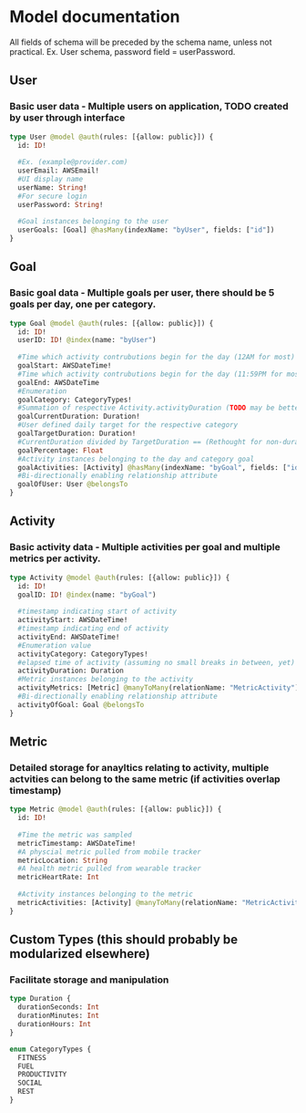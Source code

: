 # Model documentation

All fields of schema will be preceded by the schema name, unless not practical.
Ex. User schema, password field = userPassword.

## User
### Basic user data - Multiple users on application, TODO created by user through interface 
```graphql
type User @model @auth(rules: [{allow: public}]) {
  id: ID!
  
  #Ex. (example@provider.com)
  userEmail: AWSEmail! 
  #UI display name
  userName: String!
  #For secure login
  userPassword: String!
  
  #Goal instances belonging to the user
  userGoals: [Goal] @hasMany(indexName: "byUser", fields: ["id"]) 
}
```


## Goal
### Basic goal data - Multiple goals per user, there should be 5 goals per day, one per category.
```graphql
type Goal @model @auth(rules: [{allow: public}]) {
  id: ID!
  userID: ID! @index(name: "byUser")
  
  #Time which activity contrubutions begin for the day (12AM for most) (Minus sleep, potentially need custom schema for sleep)
  goalStart: AWSDateTime!
  #Time which activity contrubutions begin for the day (11:59PM for most)
  goalEnd: AWSDateTime
  #Enumeration
  goalCategory: CategoryTypes!
  #Summation of respective Activity.activityDuration (TODO may be better as a service) 
  goalCurrentDuration: Duration!
  #User defined daily target for the respective category
  goalTargetDuration: Duration!
  #CurrentDuration divided by TargetDuration == (Rethought for non-duration categories, maybe make custom datatypes based on category
  goalPercentage: Float
  #Activity instances belonging to the day and category goal
  goalActivities: [Activity] @hasMany(indexName: "byGoal", fields: ["id"])
  #Bi-directionally enabling relationship attribute
  goalOfUser: User @belongsTo
}
```


## Activity
### Basic activity data - Multiple activities per goal and multiple metrics per activity. 
```graphql
type Activity @model @auth(rules: [{allow: public}]) {
  id: ID!
  goalID: ID! @index(name: "byGoal")
  
  #timestamp indicating start of activity
  activityStart: AWSDateTime!
  #timestamp indicating end of activity
  activityEnd: AWSDateTime!
  #Enumeration value
  activityCategory: CategoryTypes!
  #elapsed time of activity (assuming no small breaks in between, yet)
  activityDuration: Duration
  #Metric instances belonging to the activity
  activityMetrics: [Metric] @manyToMany(relationName: "MetricActivity")
  #Bi-directionally enabling relationship attribute
  activityOfGoal: Goal @belongsTo
}

```


## Metric
### Detailed storage for anayltics relating to activity, multiple actvities can belong to the same metric (if activities overlap timestamp)
```graphql
type Metric @model @auth(rules: [{allow: public}]) {
  id: ID!
  
  #Time the metric was sampled
  metricTimestamp: AWSDateTime!
  #A physcial metric pulled from mobile tracker
  metricLocation: String
  #A health metric pulled from wearable tracker
  metricHeartRate: Int
  
  #Activity instances belonging to the metric
  metricActivities: [Activity] @manyToMany(relationName: "MetricActivity")
}
```


## Custom Types (this should probably be modularized elsewhere)
### Facilitate storage and manipulation
```graphql
type Duration {
  durationSeconds: Int
  durationMinutes: Int
  durationHours: Int
}

enum CategoryTypes {
  FITNESS
  FUEL
  PRODUCTIVITY
  SOCIAL
  REST
}
```